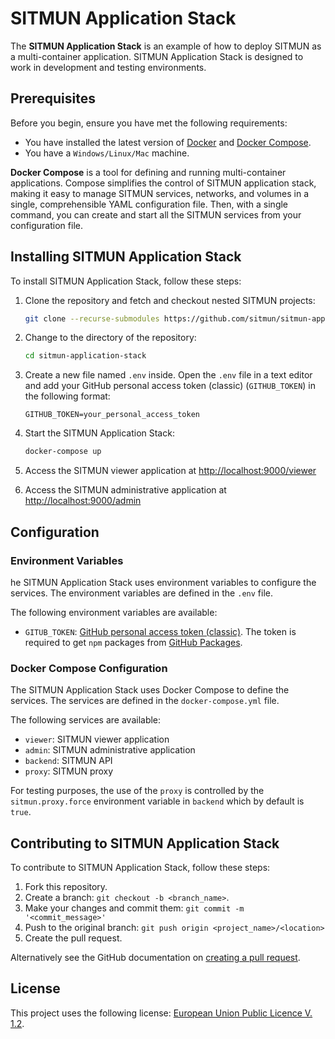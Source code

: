 # SITMUN Application Stack

The **SITMUN Application Stack** is an example of how to deploy SITMUN as a multi-container application. SITMUN Application Stack is designed to work in development and testing environments. 

## Prerequisites

Before you begin, ensure you have met the following requirements:

- You have installed the latest version of [Docker](https://docs.docker.com/get-docker/) and [Docker Compose](https://docs.docker.com/compose/install/).
- You have a `Windows/Linux/Mac` machine.

**Docker Compose** is a tool for defining and running multi-container applications. Compose simplifies the control of SITMUN application stack, making it easy to manage SITMUN services, networks, and volumes in a single, comprehensible YAML configuration file. Then, with a single command, you can create and start all the SITMUN services from your configuration file.

## Installing SITMUN Application Stack

To install SITMUN Application Stack, follow these steps:

1. Clone the repository and fetch and checkout nested SITMUN projects:

    ```bash
    git clone --recurse-submodules https://github.com/sitmun/sitmun-application-stack.git
    ```

2. Change to the directory of the repository:

    ```bash
    cd sitmun-application-stack
    ```

3. Create a new file named `.env` inside. Open the `.env` file in a text editor and add your GitHub personal access token (classic) (`GITHUB_TOKEN`) in the following format:

    ```properties
    GITHUB_TOKEN=your_personal_access_token
    ```

4. Start the SITMUN Application Stack:

    ```bash
    docker-compose up
    ```
    
5. Access the SITMUN viewer application at [http://localhost:9000/viewer](http://localhost:9000/viewer)

6. Access the SITMUN administrative application at [http://localhost:9000/admin](http://localhost:9000/admin)

## Configuration

### Environment Variables

he SITMUN Application Stack uses environment variables to configure the services. The environment variables are defined in the `.env` file.

The following environment variables are available:

- `GITUB_TOKEN`: [GitHub personal access token (classic)](https://docs.github.com/en/packages/learn-github-packages/introduction-to-github-packages#authenticating-to-github-packages). The token is required to get `npm` packages from [GitHub Packages](https://docs.github.com/en/packages/learn-github-packages/introduction-to-github-packages#about-github-packages).

### Docker Compose Configuration

The SITMUN Application Stack uses Docker Compose to define the services. The services are defined in the `docker-compose.yml` file.

The following services are available:

- `viewer`: SITMUN viewer application
- `admin`: SITMUN administrative application
- `backend`: SITMUN API
- `proxy`: SITMUN proxy

For testing purposes, the use of the `proxy` is controlled by the `sitmun.proxy.force` environment variable in `backend` which by default is `true`.

## Contributing to SITMUN Application Stack

To contribute to SITMUN Application Stack, follow these steps:

1. Fork this repository.
2. Create a branch: `git checkout -b <branch_name>`.
3. Make your changes and commit them: `git commit -m '<commit_message>'`
4. Push to the original branch: `git push origin <project_name>/<location>`
5. Create the pull request.

Alternatively see the GitHub documentation on [creating a pull request](https://help.github.com/en/github/collaborating-with-issues-and-pull-requests/creating-a-pull-request).

## License

This project uses the following license: [European Union Public Licence V. 1.2](LICENSE).

